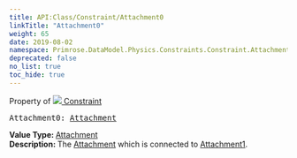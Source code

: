 ```yaml
---
title: API:Class/Constraint/Attachment0
linkTitle: "Attachment0"
weight: 65
date: 2019-08-02
namespace: Primrose.DataModel.Physics.Constraints.Constraint.Attachment0
deprecated: false
no_list: true
toc_hide: true
---
```

Property of <a href="/docs/api-reference/Class/Constraint"><img src="/icons/silk/axle.png"/>&nbsp;Constraint</a>
<pre class="method-declaration">
Attachment0: <a class="type" href="/docs/api-reference/Class/Attachment">Attachment</a></pre>
<b>Value Type: </b>
<a class="type" href="/docs/api-reference/Class/Attachment">Attachment</a>
<br/>
<b>Description: </b>
The <a href="/docs/api-reference/Class/Attachment/" >Attachment</a> which is connected to <a href="/docs/api-reference/Class/Constraint/Attachment1" >Attachment1</a>.


